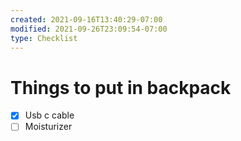 ```yaml
---
created: 2021-09-16T13:40:29-07:00
modified: 2021-09-26T23:09:54-07:00
type: Checklist
---
```


# Things to put in backpack

- [x] Usb c cable
- [ ] Moisturizer
